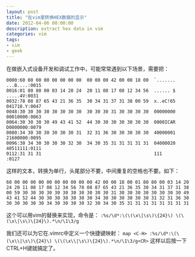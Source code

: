 ```yaml
---
layout: post
title: "在vim里转换HEX数据的显示"
date: 2012-04-06 00:00:00
description: extract hex data in vim
categories: vim
tags:
- vim
- geek
---
```

在做嵌入式设备开发和调试工作中，可能常常遇到以下场景，需要把：

	0000:60 00 00 00 00 00 00 00  00 00 00 42 00 00 18 00  `....... ...B....:0015
	0016:01 80 80 00 03 14 20 24  20 11 08 17 08 12 34 56  ...... $  .....4V:0031
	0032:78 08 87 65 43 21 36 35  30 34 31 37 31 38 00 59  x..eC!65 041718.Y:0047
	0048:30 30 30 30 30 30 30 30  30 30 30 31 30 30 30 30  00000000 00010000:0063
	0064:30 30 30 30 49 43 41 52  44 30 30 30 30 30 30 30  0000ICAR D0000000:0079
	0080:34 30 30 30 30 30 30 31  32 31 36 30 30 30 30 30  40000001 21600000:0095
	0096:30 34 30 30 30 30 32 30  34 30 35 31 31 31 31 31  04000020 40511111:0111
	0112:31 31 31                                          111              :0127

这样的文本，转换为单行，头尾部分不要，中间重复的空格也不要。如下：

	60 00 00 00 00 00 00 00 00 00 00 42 00 00 18 00 01 80 80 00 03 14 20 24 20 11 08 17 08 12 34 56 78 08 87 65 43 21 36 35 30 34 31 37 31 38 00 59 30 30 30 30 30 30 30 30 30 30 30 31 30 30 30 30 30 30 30 30 49 43 41 52 44 30 30 30 30 30 30 30 34 30 30 30 30 30 30 31 32 31 36 30 30 30 30 30 30 34 30 30 30 30 32 30 34 30 35 31 31 31 31 31 31 31 31

这个可以用vim的替换来实现，命令是：
`:%s/\d*:\(\(\x\|\s\)\{24}\) \(\(\x\|\s\)\{24}\).*\n/\1\3/g`
 
我们还可以为它在.vimrc中定义一个快捷键映射：
`map <C-H> :%s/\d*:\(\(\x\\|\s\)\{24}\) \(\(\x\\|\s\)\{24}\).*\n/\1\3/g<CR>`
这样以后按一下CTRL+H键就搞定了。
